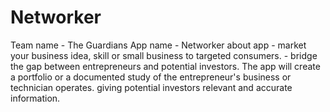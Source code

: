 # Networker

Team name - The Guardians
App name - Networker
about app - market your business idea, skill or small business to targeted consumers.
          - bridge the gap between entrepreneurs and potential investors. The app
            will create a portfolio or a documented study of the entrepreneur's business or technician operates.
            giving potential investors relevant and accurate information.
